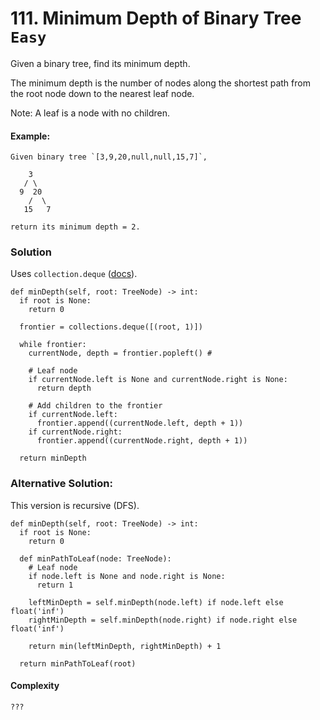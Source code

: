 # 111. Minimum Depth of Binary Tree `Easy`

Given a binary tree, find its minimum depth.

The minimum depth is the number of nodes along the shortest path from the root node down to the nearest leaf node.

Note: A leaf is a node with no children.

#### Example:
```
Given binary tree `[3,9,20,null,null,15,7]`,

    3
   / \
  9  20
    /  \
   15   7

return its minimum depth = 2.
```

### Solution

Uses `collection.deque` ([docs](https://docs.python.org/3/library/collections.html#collections.deque)).

``` python3
def minDepth(self, root: TreeNode) -> int:
  if root is None:
    return 0

  frontier = collections.deque([(root, 1)])

  while frontier:
    currentNode, depth = frontier.popleft() # 

    # Leaf node
    if currentNode.left is None and currentNode.right is None:
      return depth

    # Add children to the frontier
    if currentNode.left:
      frontier.append((currentNode.left, depth + 1))
    if currentNode.right:
      frontier.append((currentNode.right, depth + 1))

  return minDepth
```

### Alternative Solution:

This version is recursive (DFS).

```python3
def minDepth(self, root: TreeNode) -> int:
  if root is None:
    return 0

  def minPathToLeaf(node: TreeNode):
    # Leaf node
    if node.left is None and node.right is None:
      return 1

    leftMinDepth = self.minDepth(node.left) if node.left else float('inf')
    rightMinDepth = self.minDepth(node.right) if node.right else float('inf')

    return min(leftMinDepth, rightMinDepth) + 1

  return minPathToLeaf(root)
```

#### Complexity

```
???
```

